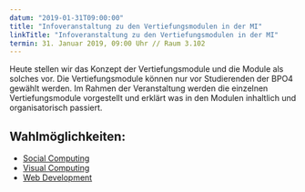 ```yaml
---
datum: "2019-01-31T09:00:00"
title: "Infoveranstaltung zu den Vertiefungsmodulen in der MI"
linkTitle: "Infoveranstaltung zu den Vertiefungsmodulen in der MI"
termin: 31. Januar 2019, 09:00 Uhr // Raum 3.102
---
```

Heute stellen wir das Konzept der Vertiefungsmodule und die Module als solches vor. Die Vertiefungsmodule können nur vor Studierenden der BPO4 gewählt werden. Im Rahmen der Veranstaltung werden die einzelnen Vertiefungsmodule vorgestellt und erklärt was in den Modulen inhaltlich und organisatorisch passiert.

## Wahlmöglichkeiten:
- [Social Computing](/study/bachelor/moduls/ba_vertiefung_socialcomputing/)
- [Visual Computing](/study/bachelor/moduls/ba_vertiefung-visual-computing/)
- [Web Development](/study/bachelor/moduls/ba_vertiefung-web_development/)
